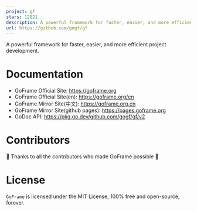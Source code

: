 ```yaml
---
project: gf
stars: 12821
description: A powerful framework for faster, easier, and more efficient project development.
url: https://github.com/gogf/gf
---
```


A powerful framework for faster, easier, and more efficient project development.

Documentation
=============

-   GoFrame Official Site: https://goframe.org
-   GoFrame Official Site(en): https://goframe.org/en
-   GoFrame Mirror Site(中文): https://goframe.org.cn
-   GoFrame Mirror Site(github pages): https://pages.goframe.org
-   GoDoc API: https://pkg.go.dev/github.com/gogf/gf/v2

Contributors
============

💖 Thanks to all the contributors who made GoFrame possible 💖

License
=======

`GoFrame` is licensed under the MIT License, 100% free and open-source, forever.
